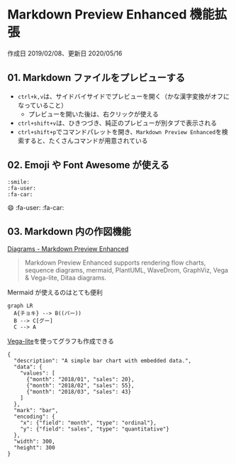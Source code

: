 # Markdown Preview Enhanced 機能拡張

作成日 2019/02/08、更新日 2020/05/16

## 01. Markdown ファイルをプレビューする

- `ctrl+k,v`は、サイドバイサイドでプレビューを開く（かな漢字変換がオフになっていること）
  - プレビューを開いた後は、右クリックが使える
- `ctrl+shift+v`は、ひきつづき、純正のプレビューが別タブで表示される
- `ctrl+shift+p`でコマンドパレットを開き、`Markdown Preview Enhanced`を検索すると、たくさんコマンドが用意されている

## 02. Emoji や Font Awesome が使える

```text
:smile:
:fa-user:
:fa-car:
```

:smile:
:fa-user:
:fa-car:

## 03. Markdown 内の作図機能

[Diagrams \- Markdown Preview Enhanced](https://shd101wyy.github.io/markdown-preview-enhanced/#/diagrams)

> Markdown Preview Enhanced supports rendering flow charts, sequence diagrams, mermaid, PlantUML, WaveDrom, GraphViz, Vega & Vega-lite, Ditaa diagrams.

Mermaid が使えるのはとても便利

```mermaid
graph LR
  A{チョキ} --> B((パー))
  B --> C[グー]
  C --> A
```

[Vega-lite](https://vega.github.io/vega-lite/)を使ってグラフも作成できる

```vega-lite
{
  "description": "A simple bar chart with embedded data.",
  "data": {
    "values": [
      {"month": "2018/01", "sales": 20},
      {"month": "2018/02", "sales": 55},
      {"month": "2018/03", "sales": 43}
    ]
  },
  "mark": "bar",
  "encoding": {
    "x": {"field": "month", "type": "ordinal"},
    "y": {"field": "sales", "type": "quantitative"}
  },
  "width": 300,
  "height": 300
}
```
